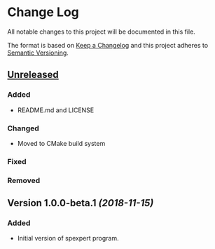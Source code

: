# Change Log

All notable changes to this project will be documented in this file.

The format is based on [Keep a Changelog](http://keepachangelog.com/) 
and this project adheres to [Semantic Versioning](http://semver.org/).


## [Unreleased](https://github.com/biomolecules/spexpert/compare/master...develop)


### Added

- README.md and LICENSE


### Changed

- Moved to CMake build system


### Fixed


### Removed


## Version 1.0.0-beta.1 *(2018-11-15)*


### Added

- Initial version of spexpert program.


